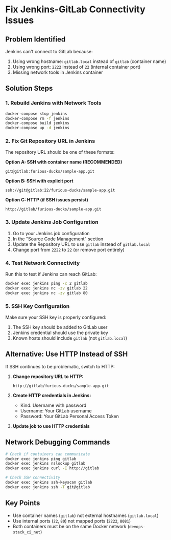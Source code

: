 # Fix Jenkins-GitLab Connectivity Issues

## Problem Identified
Jenkins can't connect to GitLab because:
1. Using wrong hostname: `gitlab.local` instead of `gitlab` (container name)
2. Using wrong port: `2222` instead of `22` (internal container port)
3. Missing network tools in Jenkins container

## Solution Steps

### 1. Rebuild Jenkins with Network Tools
```bash
docker-compose stop jenkins
docker-compose rm -f jenkins
docker-compose build jenkins
docker-compose up -d jenkins
```

### 2. Fix Git Repository URL in Jenkins
The repository URL should be one of these formats:

**Option A: SSH with container name (RECOMMENDED)**
```
git@gitlab:furious-ducks/sample-app.git
```

**Option B: SSH with explicit port**
```
ssh://git@gitlab:22/furious-ducks/sample-app.git
```

**Option C: HTTP (if SSH issues persist)**
```
http://gitlab/furious-ducks/sample-app.git
```

### 3. Update Jenkins Job Configuration
1. Go to your Jenkins job configuration
2. In the "Source Code Management" section
3. Update the Repository URL to use `gitlab` instead of `gitlab.local`
4. Change port from `2222` to `22` (or remove port entirely)

### 4. Test Network Connectivity
Run this to test if Jenkins can reach GitLab:
```bash
docker exec jenkins ping -c 2 gitlab
docker exec jenkins nc -zv gitlab 22
docker exec jenkins nc -zv gitlab 80
```

### 5. SSH Key Configuration
Make sure your SSH key is properly configured:
1. The SSH key should be added to GitLab user
2. Jenkins credential should use the private key
3. Known hosts should include `gitlab` (not `gitlab.local`)

## Alternative: Use HTTP Instead of SSH
If SSH continues to be problematic, switch to HTTP:

1. **Change repository URL to HTTP:**
   ```
   http://gitlab/furious-ducks/sample-app.git
   ```

2. **Create HTTP credentials in Jenkins:**
   - Kind: Username with password
   - Username: Your GitLab username
   - Password: Your GitLab Personal Access Token

3. **Update job to use HTTP credentials**

## Network Debugging Commands
```bash
# Check if containers can communicate
docker exec jenkins ping gitlab
docker exec jenkins nslookup gitlab
docker exec jenkins curl -I http://gitlab

# Check SSH connectivity
docker exec jenkins ssh-keyscan gitlab
docker exec jenkins ssh -T git@gitlab
```

## Key Points
- Use container names (`gitlab`) not external hostnames (`gitlab.local`)
- Use internal ports (`22`, `80`) not mapped ports (`2222`, `8081`)
- Both containers must be on the same Docker network (`devops-stack_ci_net`)

